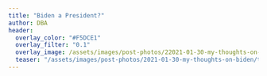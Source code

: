 ```yaml
---
title: "Biden a President?"
author: DBA
header:
  overlay_color: "#F5DCE1"
  overlay_filter: "0.1"
  overlay_image: /assets/images/post-photos/22021-01-30-my-thoughts-on-biden/header.jpg
  teaser: "/assets/images/post-photos/2021-01-30-my-thoughts-on-biden/teaser.jpg"
---
```


